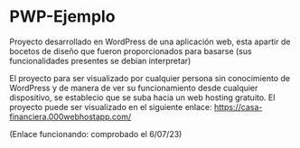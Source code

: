 # PWP-Ejemplo
Proyecto desarrollado en WordPress de una aplicación web, esta apartir de bocetos de diseño que fueron proporcionados para basarse (sus funcionalidades presentes se debian interpretar)

El proyecto para ser visualizado por cualquier persona sin conocimiento de WordPress y de manera de ver su funcionamiento desde cualquier dispositivo,
se establecio que se suba hacia un web hosting gratuito. El proyecto puede ser visualizado en el siguiente enlace: https://casa-financiera.000webhostapp.com/

(Enlace funcionando: comprobado el 6/07/23)
